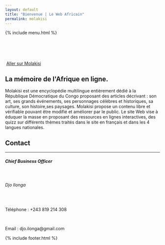 ```yaml
---
layout: default
title: "Bienvenue | Le Web Africain"
permalink: molakisi
---
```

<div class="container-fluid bg-molakisi" style="height: 100px;">
    {% include menu.html %}
</div>
<div class="container-fluid">
    <div class="row">
        <div class="col-lg-5 bg-molakisi prod-intro">
            <img src="https://res.cloudinary.com/aseed/image/upload/v1621546465/molakisi/assets/logo-molakisi-blue_l14trj.png" alt="" class="img-fluid">
            <a href="https://www.molakisi.co/" class="btn btn-outline-light mt-4" target="_blank">Aller sur Molakisi</a>
        </div>
        <div class="col-lg-7 prod-img-molakisi">
        </div>
    </div>
</div>
<div class="container text-white">
    <div class="row">
        <div class="col-lg-8 offset-lg-2 m-top-big m-bottom-big">
            <h2 class="fw-bold">La mémoire de l'Afrique en ligne.</h2>
            <p>
                Molakisi est une encyclopédie multilingue entièrement dédié à la République Démocratique du Congo proposant des articles décrivant : 
                son  art, ses grands événements, ses personnages célèbres et historiques, sa culture, son histoire,ses paysages.
                Molakisi propose un contenu libre et vérifiable pouvant être modifié et améliorer par le public. Le site Web vise à éduquer la masse en proposant des ressources en lignes interactives, des quizz sur différents thèmes traités dans le site en français et dans les 4 langues nationales. 
            </p>
        </div>
    </div>
</div>
<div class="container text-white m-topm-bottom">
    <div class="row">
        <div class="col-lg-8 offset-lg-2">
            <h2 class="fw-bold">Contact</h2>
            <hr>
            <h5>Chief Business Officer</h5>
            <br>
            <h6>Djo Ilonga</h6>
            <br>
            <p>Téléphone : +243 819 214 308</p>
            <br>
            <p>Email : djo.ilonga@gmail.com</p>
        </div>
    </div>
</div>
{% include footer.html %}
